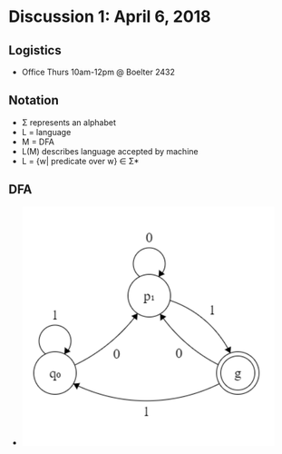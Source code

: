 # Discussion 1: April 6, 2018
## Logistics
* Office Thurs 10am-12pm @ Boelter 2432
## Notation
* Σ represents an alphabet
* L = language
* M = DFA
* L(M) describes language accepted by machine
* L = {w| predicate over w} ∈ Σ*
## DFA
* ![Example for Σ = {0,1}; L = {w| all strings that end in 01}](images/disc1-1.PNG)
